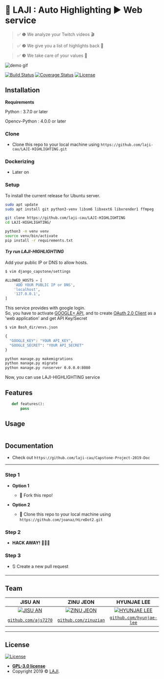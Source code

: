 # :high_brightness: LAJI : Auto Highlighting :arrow_forward: Web service


> &#9989; &#10102; We analyze your Twitch videos &#127916;

> &#9989; &#10103; We give you a list of highlights back &#128140;

> &#9989; &#10104; We take care of your values &#128142;


<!-- blank line -->
![demo gif](static/images/demo.gif)
<!-- blank line -->

[![Build Status](http://img.shields.io/travis/badges/badgerbadgerbadger.svg?style=flat-square)](https://travis-ci.org/badges/badgerbadgerbadger) [![Coverage Status](http://img.shields.io/coveralls/badges/badgerbadgerbadger.svg?style=flat-square)](https://coveralls.io/r/badges/badgerbadgerbadger) [![License](http://img.shields.io/:license-gpl-blue.svg?style=flat-square)](http://badges.gpl-license.org)


## Installation

**Requirements**

Python : 3.7.0 or later

Opencv-Python : 4.0.0 or later

### Clone

- Clone this repo to your local machine using `https://github.com/laji-cau/LAJI-HIGHLIGHTING.git`

### Dockerizing

- Later on

### Setup

To install the current release for Ubuntu server.
```bash
sudo apt update
sudo apt install git python3-venv libsm6 libxext6 libxrender1 ffmpeg

git clone https://github.com/laji-cau/LAJI-HIGHLIGHTING
cd LAJI-HIGHLIGHTING/

python3 -m venv venv
source venv/bin/activate
pip install -r requirements.txt
```
#### *Try run LAJI-HIGHLIGHTING*
Add your public IP or DNS to allow hosts.
```bash
$ vim django_capstone/settings
```
```python
ALLOWED_HOSTS = [
    'ADD YOUR PUBLIC IP or DNS',
    'localhost',
    '127.0.0.1',
]
```

This service provides with google login.<br/>
So, you have to activate [GOOGLE+ API](https://console.developers.google.com/apis/api/plus.googleapis.com),
and to create [OAuth 2.0 Client](https://console.developers.google.com/apis/credentials) as a 'web application'
and get API Key/Secret
```bash
$ vim Bash_dir/envs.json
```
```python
{
  "GOOGLE_KEY": "YOUR API_KEY",
  "GOOGLE_SECRET": "YOUR API_SECRET"
}
```

```bash
python manage.py makemigrations
python manage.py migrate
python manage.py runserver 0.0.0.0:8080
```

Now, you can use LAJI-HIGHLIGHTING service

## Features

```python
   def features():
       pass
```

## Usage


```python

```

## Documentation

- Check out `https://github.com/laji-cau/Capstone-Project-2019-Doc`
---

### Step 1

- **Option 1**
    - 🍴 Fork this repo!

- **Option 2**
    - 👯 Clone this repo to your local machine using `https://github.com/joanaz/HireDot2.git`

### Step 2

- **HACK AWAY!** 🔨🔨🔨

### Step 3

- 🔃 Create a new pull request 

---

## Team

|**JISU AN**|**ZINU JEON**|**HYUNJAE LEE**|
| :---: |:---:| :---:|
| [![JISU AN](https://avatars1.githubusercontent.com/u/20200203?v=3&s=200)](http://github.com/ajs7270)    | [![ZINU JEON](https://avatars1.githubusercontent.com/u/20857275?v=3&s=200)](http://github.com/zinuzian) | [![HYUNJAE LEE](https://avatars1.githubusercontent.com/u/29877872?v=3&s=200)](http://github.com/hyunjae-lee) |
| <a href="http://github.com/ajs7270" target="_blank">`github.com/ajs7270`</a> | <a href="http://github.com/zinuzian" target="_blank">`github.com/zinuzian`</a> | <a href="http://github.com/hyunjae-lee" target="_blank">`github.com/hyunjae-lee`</a> |

---

## License

[![License](http://img.shields.io/:license-gpl-blue.svg?style=flat-square)](http://badges.gpl-license.org)

- **[GPL-3.0 license](https://opensource.org/licenses/gpl-license.php)**
- Copyright 2019 © <a href="https://moyak.kr" target="_blank">LAJI</a>.
